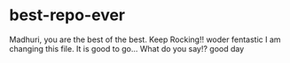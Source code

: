 # best-repo-ever
Madhuri, you are the best of the best.
Keep Rocking!!
woder
fentastic
I am changing this file.
It is good to go...
What do you say!?
good day

